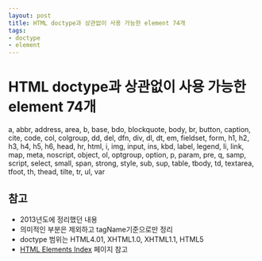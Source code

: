 ```yaml
---
layout: post
title: HTML doctype과 상관없이 사용 가능한 element 74개
tags: 
- doctype
- element
---
```


# HTML doctype과 상관없이 사용 가능한 element 74개

a, abbr, address, area, 
b, base, bdo, blockquote, body, br, button, 
caption, cite, code, col, colgroup, 
dd, del, dfn, div, dl, dt, 
em, 
fieldset, form, 
h1, h2, h3, h4, h5, h6, head, hr, html, 
i, img, input, ins, 
kbd, 
label, legend, li, link, 
map, meta, 
noscript, 
object, ol, optgroup, option, 
p, param, pre, 
q, 
samp, script, select, small, span, strong, style, sub, sup, 
table, tbody, td, textarea, tfoot, th, thead, tilte, tr, 
ul, 
var

## 참고 

* 2013년도에 정리했던 내용
* 의미적인 부분은 제외하고 tagName기준으로만 정리
* doctype 범위는 HTML4.01, XHTML1.0, XHTML1.1, HTML5
* [HTML Elements Index](http://meiert.com/en/indices/html-elements/) 페이지 참고 